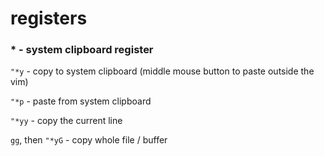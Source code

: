 registers
=========

### \* - system clipboard register
`"*y` -  copy to system clipboard (middle mouse button to paste outside the vim)

`"*p` - paste from system clipboard

`"*yy` - copy the current line

`gg`, then `"*yG` - copy whole file / buffer